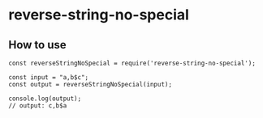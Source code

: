 # reverse-string-no-special

## How to use
```
const reverseStringNoSpecial = require('reverse-string-no-special');

const input = "a,b$c";
const output = reverseStringNoSpecial(input);

console.log(output);
// output: c,b$a
```